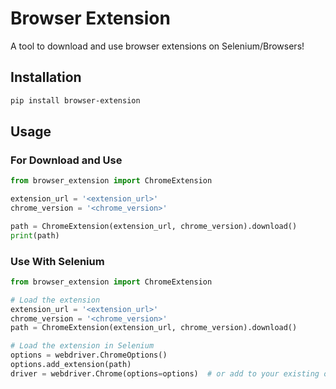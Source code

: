# Browser Extension

A tool to download and use browser extensions on Selenium/Browsers!

## Installation

```bash
pip install browser-extension
```

## Usage

### For Download and Use

```python
from browser_extension import ChromeExtension

extension_url = '<extension_url>'
chrome_version = '<chrome_version>'

path = ChromeExtension(extension_url, chrome_version).download()
print(path)
```

### Use With Selenium

```python
from browser_extension import ChromeExtension

# Load the extension
extension_url = '<extension_url>'
chrome_version = '<chrome_version>'
path = ChromeExtension(extension_url, chrome_version).download()

# Load the extension in Selenium
options = webdriver.ChromeOptions()
options.add_extension(path)
driver = webdriver.Chrome(options=options)  # or add to your existing options
```

